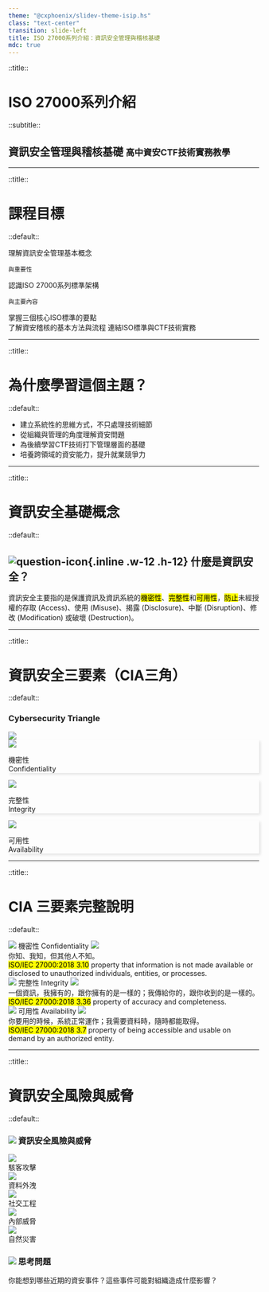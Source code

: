 ```yaml
---
theme: "@cxphoenix/slidev-theme-isip.hs"
class: "text-center"
transition: slide-left
title: ISO 27000系列介紹：資訊安全管理與稽核基礎
mdc: true
---
```


::title::

# ISO 27000系列介紹

::subtitle::

## 資訊安全管理與稽核基礎 <small>高中資安CTF技術實務教學</small>

---

::title::

# 課程目標

::default::

<div class="flex flex-col gap-4 h-full p-2 justify-center">
<div class="grid grid-cols-3 gap-8">
  <OutlineBlock v-click icon="/security-concept-icon.svg">
    理解資訊安全管理基本概念
    
    與重要性
  </OutlineBlock>
  
  <OutlineBlock v-click icon="/standard-icon.svg">
    認識ISO 27000系列標準架構
    
    與主要內容
  </OutlineBlock>
  
  <OutlineBlock v-click icon="/book-icon.svg">
    掌握三個核心ISO標準的要點
  </OutlineBlock>
</div>

<div class="grid grid-cols-2 gap-4 px-12"> 
  <OutlineBlock v-click icon="/audit-icon.svg">
    了解資安稽核的基本方法與流程
  </OutlineBlock>
  
  <OutlineBlock v-click icon="/link-icon.svg">
    連結ISO標準與CTF技術實務
  </OutlineBlock>
</div>
</div>

<style>
.slidev-vclick-target {
  transition: all 400ms ease;
}

.slidev-vclick-hidden {
  transform: scale(0);
}
</style>

---

::title::

# 為什麼學習這個主題？

::default::

- 建立系統性的思維方式，不只處理技術細節
- 從組織與管理的角度理解資安問題
- 為後續學習CTF技術打下管理層面的基礎
- 培養跨領域的資安能力，提升就業競爭力

---

::title::

# 資訊安全基礎概念

::default::

## ![question-icon](/question-icon.svg){.inline .w-12 .h-12} 什麼是資訊安全？

<div class="flex h-[20dvh] items-center px-9 mt-4">
  <p class="text-2xl bg-orange/20 rounded-lg py-2 line-height-[3.2rem]">
  資訊安全主要指的是保護資訊及資訊系統的<mark class="bg-yellow-200 font-semibold rounded-md">機密性</mark>、<mark class="bg-yellow-200 font-semibold rounded-md">完整性</mark>和<mark class="bg-yellow-200 font-semibold rounded-md">可用性</mark>，<mark class="px-2 bg-yellow-200 font-semibold text-3xl rounded-md text-red-600">防止</mark>未經授權的存取 (Access)、使用 (Misuse)、揭露 (Disclosure)、中斷 (Disruption)、修改 (Modification) 或破壞 (Destruction)。
  </p>
</div>

---

::title::

# 資訊安全三要素（CIA三角）

::default::

<div class="relative mx-auto w-140 h-82 mt-10">
  <h3 class="absolute top-[15.2dvh] left-[9.2dvw] text-lg font-bold bg-yellow/60 rounded-md">Cybersecurity Triangle</h3>
  <!-- 手繪三角形 SVG -->
  <img src="/triangle.svg" class="w-full h-full" />
  
  <!-- 三個節點 - 使用手繪風格圓形 -->
  <div v-click class="absolute w-40 h-40 rounded-full bg-white shadow-md border-2 border-orange-400 -top-[3dvh] left-[10.3dvw] flex flex-col items-center justify-center pb-4" style="box-shadow: 3px 3px 5px rgba(0,0,0,0.1);">
    <img src="/confidentiality-icon.svg" class="w-16 h-16 -mb-2" />
    <p class="font-bold text-lg text-center">機密性<br/>Confidentiality</p>
  </div>
  
  <div v-click class="absolute w-40 h-40 rounded-full bg-white shadow-md border-2 border-orange-400 bottom-3 left-7 flex flex-col items-center justify-center pb-3" style="box-shadow: 3px 3px 5px rgba(0,0,0,0.1);">
    <img src="/integrity-icon.svg" class="w-16 h-16 -mb-2" />
    <p class="font-bold text-lg text-center">完整性<br/>Integrity</p>
  </div>
  
  <div v-click class="absolute w-40 h-40 rounded-full bg-white shadow-md border-2 border-orange-400 bottom-3 right-6 flex flex-col items-center justify-center pb-3" style="box-shadow: 3px 3px 5px rgba(0,0,0,0.1);">
    <img src="/availability-icon.svg" class="w-16 h-16 -mb-2" />
    <p class="font-bold text-lg text-center">可用性<br/>Availability</p>
  </div>
</div>

<style>
.slidev-vclick-target {
  transition: all 500ms ease;
}

.slidev-vclick-hidden {
  transform: scale(0);
}
</style>

---

::title::

# CIA 三要素完整說明

::default::

<div class="h-full flex flex-col justify-center gap-5 pr-4">
  <div class="ml-4 border-l-4 border-yellow-400 pl-4 py-2 bg-yellow-50 rounded-r-lg">
    <div class="font-bold flex items-center gap-2 mb-2">
      <img src="/confidentiality-icon.svg" class="w-8 h-8" />
      <span class="relative">
        <span class="px-1">機密性 Confidentiality</span>
        <img src="/highlight-yellow.svg" class="absolute -bottom-1 left-0 w-full h-3" style="z-index: -1" />
      </span>
    </div>
    <div class="text-gray-600 italic">你知、我知，但其他人不知。</div>
    <div class="text-xs text-gray-400 pt-1"><mark class="text-gray-400 bg-yellow-200 rounded-md px-1">ISO/IEC 27000:2018 3.10</mark> property that information is not made available or disclosed to unauthorized individuals, entities, or processes.</div>
  </div>
  
  <div class="ml-4 border-l-4 border-yellow-400 pl-4 py-2 bg-yellow-50 rounded-r-lg">
    <div class="font-bold flex items-center gap-2 mb-2">
      <img src="/integrity-icon.svg" class="w-8 h-8" />
      <span class="relative">
        <span class="px-1">完整性 Integrity</span>
        <img src="/highlight-yellow.svg" class="absolute -bottom-1 left-0 w-full h-3" style="z-index: -1" />
      </span>
    </div>
    <div class="text-gray-600 italic">一個資訊，我擁有的，跟你擁有的是一樣的；我傳給你的，跟你收到的是一樣的。</div>
    <div class="text-xs text-gray-400 pt-1"><mark class="text-gray-400 bg-yellow-200 rounded-md px-1">ISO/IEC 27000:2018 3.36</mark> property of accuracy and completeness.</div>
  </div>
  
  <div class="ml-4 border-l-4 border-yellow-400 pl-4 py-2 bg-yellow-50 rounded-r-lg">
    <div class="font-bold flex items-center gap-2 mb-2">
      <img src="/availability-icon.svg" class="w-8 h-8" />
      <span class="relative">
        <span class="px-1">可用性 Availability</span>
        <img src="/highlight-yellow.svg" class="absolute -bottom-1 left-0 w-full h-3" style="z-index: -1" />
      </span>
    </div>
    <div class="text-gray-600 italic">你要用的時候，系統正常運作；我需要資料時，隨時都能取得。</div>
    <div class="text-xs text-gray-400 pt-1"><mark class="text-gray-400 bg-yellow-200 rounded-md px-1">ISO/IEC 27000:2018 3.7</mark> property of being accessible and usable on demand by an authorized entity.</div>
  </div>
</div>

---

::title::

# 資訊安全風險與威脅

::default::

<div class="mt-6 p-6 bg-white rounded-xl shadow-md">
  <h3 class="text-xl font-bold text-orange-500 mb-4 border-b-2 border-yellow-400 pb-2 flex items-center">
    <img src="/warning-icon.svg" class="w-6 h-6 mr-2" />
    資訊安全風險與威脅
  </h3>
  
  <div class="flex justify-center flex-wrap gap-8 my-4">
  <div class="flex flex-col items-center w-28">
    <div class="rounded-full bg-red-100 w-16 h-16 flex items-center justify-center mb-2 border border-red-200 transform rotate-3 shadow-sm">
      <img src="/hacker-icon.svg" class="w-10 h-10" />
    </div>
    <div class="text-center font-medium">駭客攻擊</div>
  </div>
  
  <div class="flex flex-col items-center w-28">
    <div class="rounded-full bg-red-100 w-16 h-16 flex items-center justify-center mb-2 border border-red-200 transform -rotate-3 shadow-sm">
      <img src="/data-leak-icon.svg" class="w-10 h-10" />
    </div>
    <div class="text-center font-medium">資料外洩</div>
  </div>
  
  <div class="flex flex-col items-center w-28">
    <div class="rounded-full bg-red-100 w-16 h-16 flex items-center justify-center mb-2 border border-red-200 transform rotate-3 shadow-sm">
      <img src="/phishing-icon.svg" class="w-10 h-10" />
    </div>
    <div class="text-center font-medium">社交工程</div>
  </div>
  
  <div class="flex flex-col items-center w-28">
    <div class="rounded-full bg-red-100 w-16 h-16 flex items-center justify-center mb-2 border border-red-200 transform -rotate-3 shadow-sm">
      <img src="/insider-threat-icon.svg" class="w-10 h-10" />
    </div>
    <div class="text-center font-medium">內部威脅</div>
  </div>
  
  <div class="flex flex-col items-center w-28">
    <div class="rounded-full bg-red-100 w-16 h-16 flex items-center justify-center mb-2 border border-red-200 transform rotate-3 shadow-sm">
      <img src="/disaster-icon.svg" class="w-10 h-10" />
    </div>
    <div class="text-center font-medium">自然災害</div>
  </div>
</div>

<div class="mt-8 p-5 bg-white rounded-lg shadow-md relative border-2 border-gray-100">
  <h3 class="font-bold text-orange-500 mb-2 flex items-center">
    <img src="/chat-icon.svg" class="w-6 h-6 mr-2" />
    思考問題
  </h3>
  <p>你能想到哪些近期的資安事件？這些事件可能對組織造成什麼影響？</p>
  <div class="absolute w-5 h-5 bg-white transform rotate-45 -bottom-2.5 left-8 border-r-2 border-b-2 border-gray-100"></div>
</div>
</div>
